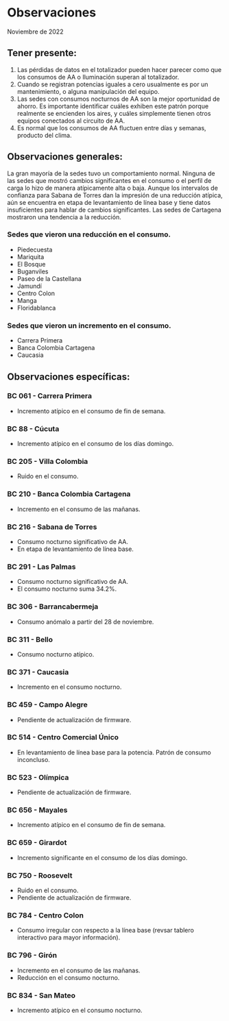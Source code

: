 # Observaciones
Noviembre de 2022
## Tener presente:

1. Las pérdidas de datos en el totalizador pueden hacer parecer como que los consumos de AA o Iluminación superan al totalizador.
2. Cuando se registran potencias iguales a cero usualmente es por un mantenimiento, o alguna manipulación del equipo.
3. Las sedes con consumos nocturnos de AA son la mejor oportunidad de ahorro. Es importante identificar cuáles exhiben este patrón porque realmente se encienden los aires, y cuáles simplemente tienen otros equipos conectados al circuito de AA.
4. Es normal que los consumos de AA fluctuen entre días y semanas, producto del clima.

## Observaciones generales:
La gran mayoría de la sedes tuvo un comportamiento normal. Ninguna de las sedes que mostró cambios significantes en el consumo o el perfil de carga lo hizo de manera atípicamente alta o baja. Aunque los intervalos de confianza para Sabana de Torres dan la impresión de una reducción atípica, aún se encuentra en etapa de levantamiento de línea base y tiene datos insuficientes para hablar de cambios significantes. Las sedes de Cartagena mostraron una tendencia a la reducción.

### Sedes que vieron una reducción en el consumo.
- Piedecuesta
- Mariquita
- El Bosque
- Buganviles
- Paseo de la Castellana
- Jamundí
- Centro Colon
- Manga
- Floridablanca

### Sedes que vieron un incremento en el consumo.
- Carrera Primera
- Banca Colombia Cartagena
- Caucasia
<!-- - Centro Comercial Único -->

## Observaciones específicas:

<!-- ### BC 044 - Piedecuesta -->

### BC 061 - Carrera Primera

- Incremento atípico en el consumo de fin de semana.

<!-- ### BC 66 - Palmira -->

<!-- ### BC 78 - El Cacique -->

### BC 88 - Cúcuta

- Incremento atípico en el consumo de los días domingo.

<!-- ### BC 90 - Megamall -->

<!-- ### BC 185 - Llano Grande Palmira -->

### BC 205 - Villa Colombia

- Ruido en el consumo.

### BC 210 - Banca Colombia Cartagena
- Incremento en el consumo de las mañanas.

### BC 216 - Sabana de Torres

- Consumo nocturno significativo de AA.
- En etapa de levantamiento de línea base.

<!-- ### BC 253 - Puerta del Norte -->

### BC 291 - Las Palmas

- Consumo nocturno significativo de AA.
- El consumo nocturno suma 34.2%.

<!-- ### BC 302 - Quebrada Seca -->

### BC 306 - Barrancabermeja

- Consumo anómalo a partir del 28 de noviembre.

### BC 311 - Bello
- Consumo nocturno atípico.

### BC 371 - Caucasia

- Incremento en el consumo nocturno.

<!-- ### BC 398 - Mariquita -->

<!-- ### BC 424 - Honda -->

<!-- ### BC 453 - Pitalito -->

### BC 459 - Campo Alegre

- Pendiente de actualización de firmware.

<!-- ### BC 495 - El Bosque -->

<!-- ### BC 496 - Iwanna -->

### BC 514 - Centro Comercial Único
- En levantamiento de línea base para la potencia. Patrón de consumo inconcluso.

### BC 523 - Olímpica

- Pendiente de actualización de firmware.

<!-- ### BC 534 - Buganviles -->

<!-- ### BC 613 - La America -->

### BC 656 - Mayales

- Incremento atípico en el consumo de fin de semana.

### BC 659 - Girardot

- Incremento significante en el consumo de los días domingo.

<!-- ### BC 678 - Paseo de la Castellana -->

### BC 750 - Roosevelt

- Ruido en el consumo.
- Pendiente de actualización de firmware.

<!-- ### BC 764 - Jamundí -->

<!-- ### BC 776 - Lebrija -->

### BC 784 - Centro Colon

- Consumo irregular con respecto a la línea base (revsar tablero interactivo para mayor información).

<!-- ### BC 787 - Bocagrande Carrera Tercera -->

<!-- ### BC 789 - Manga -->

<!-- ### BC 792 - Paseo del comercio -->

<!-- ### BC 793 - Profesionales -->

### BC 796 - Girón
- Incremento en el consumo de las mañanas.
- Reducción en el consumo nocturno.

<!-- ### BC 799 - Floridablanca -->

<!-- ### BC 816 - Calle 10 -->

<!-- ### BC 824 - Ventura Plaza -->

<!-- ### BC 825 - Astrocentro -->

### BC 834 - San Mateo

- Incremento atípico en el consumo nocturno.

<!-- ### BC 863 - Los Patios -->